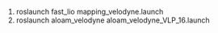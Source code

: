 1.   roslaunch fast_lio mapping_velodyne.launch
2.   roslaunch aloam_velodyne aloam_velodyne_VLP_16.launch

